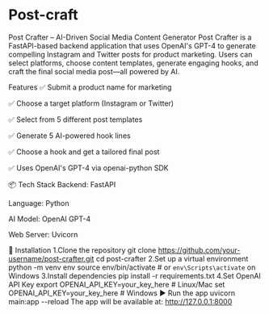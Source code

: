 # Post-craft
Post Crafter – AI-Driven Social Media Content Generator Post Crafter is a FastAPI-based backend application that uses OpenAI's GPT-4 to generate compelling Instagram and Twitter posts for product marketing. Users can select platforms, choose content templates, generate engaging hooks, and craft the final social media post—all powered by AI.

Features
✅ Submit a product name for marketing

✅ Choose a target platform (Instagram or Twitter)

✅ Select from 5 different post templates

✅ Generate 5 AI-powered hook lines

✅ Choose a hook and get a tailored final post

✅ Uses OpenAI's GPT-4 via openai-python SDK

📦 Tech Stack
Backend: FastAPI

Language: Python

AI Model: OpenAI GPT-4

Web Server: Uvicorn

🔧 Installation
1.Clone the repository
git clone https://github.com/your-username/post-crafter.git
cd post-crafter
2.Set up a virtual environment
python -m venv env
source env/bin/activate   # or `env\Scripts\activate` on Windows
3.Install dependencies
pip install -r requirements.txt
4.Set OpenAI API Key
export OPENAI_API_KEY=your_key_here   # Linux/Mac
set OPENAI_API_KEY=your_key_here      # Windows
▶️ Run the app
uvicorn main:app --reload
The app will be available at: http://127.0.0.1:8000
